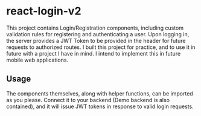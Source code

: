 # react-login-v2

This project contains Login/Registration components, including custom validation rules for registering and authenticating a user.
Upon logging in, the server provides a JWT Token to be provided in the header for future requests to authorized routes. I built this project
for practice, and to use it in future with a project I have in mind. I intend to implement this in future mobile web applications. 

## Usage

The components themselves, along with helper functions, can be imported as you please. Connect it to your backend (Demo backend is also contained), and it will issue JWT tokens in response to valid login requests.
